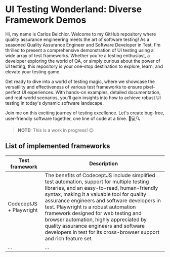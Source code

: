 # UI Testing Wonderland: Diverse Framework Demos

Hi, my name is Carlos Belchior. Welcome to my GitHub repository where quality assurance engineering meets the art of software testing! As a seasoned Quality Assurance Engineer and Software Developer in Test, I'm thrilled to present a comprehensive demonstration of UI testing using a wide array of test frameworks. Whether you're a testing enthusiast, a developer exploring the world of QA, or simply curious about the power of UI testing, this repository is your one-stop destination to explore, learn, and elevate your testing game.

Get ready to dive into a world of testing magic, where we showcase the versatility and effectiveness of various test frameworks to ensure pixel-perfect UI experiences. With hands-on examples, detailed documentation, and real-world scenarios, you'll gain insights into how to achieve robust UI testing in today's dynamic software landscape.

Join me on this exciting journey of testing excellence. Let's create bug-free, user-friendly software together, one line of code at a time. 🧪💻🔍

> **NOTE:** This is a work in progress! 😉

## List of implemented frameworks

| Test framework          | Description |
|---                      |---          |
| CodeceptJS + Playwright | The benefits of CodeceptJS include simplified test automation, support for multiple testing libraries, and an easy-to-read, human-friendly syntax, making it a valuable tool for quality assurance engineers and software developers in test. Playwright is a robust automation framework designed for web testing and browser automation, highly appreciated by quality assurance engineers and software developers in test for its cross-browser support and rich feature set. |
| ... | ... |